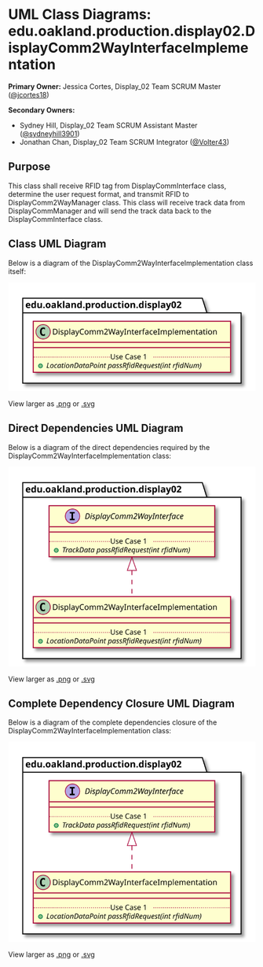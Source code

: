 # UML Class Diagrams: edu.oakland.production.display02.DisplayComm2WayInterfaceImplementation

**Primary Owner:** Jessica Cortes, Display_02 Team SCRUM Master ([@jcortes18](https://github.com/jcortes18/))

**Secondary Owners:**

- Sydney Hill, Display_02 Team SCRUM Assistant Master ([@sydneyhill3901](https://github.com/sydneyhill3901/))
- Jonathan Chan, Display_02 Team SCRUM Integrator ([@Volter43](https://github.com/Volter43/))

## Purpose

This class shall receive RFID tag from DisplayCommInterface class, determine the user request format, and transmit RFID to DisplayComm2WayManager class. This class will receive track data from DisplayCommManager and will send the track data back to the DisplayCommInterface class. 

## Class UML Diagram

Below is a diagram of the DisplayComm2WayInterfaceImplementation class itself:

![DisplayComm2WayInterfaceImplementation](./DisplayComm2WayInterfaceImplementation.svg)

View larger as [.png](./DisplayComm2WayInterfaceImplementation.png) or [.svg](./DisplayComm2WayInterfaceImplementation.svg)

## Direct Dependencies UML Diagram

Below is a diagram of the direct dependencies required by the DisplayComm2WayInterfaceImplementation class:

![DisplayComm2WayInterfaceImplementation Direct Dependencies](./DisplayComm2WayInterfaceImplementation_DirectDependencies.svg)

View larger as [.png](./DisplayComm2WayInterfaceImplementation_DirectDependencies.png) or [.svg](./DisplayComm2WayInterfaceImplementation_DirectDependencies.svg)

## Complete Dependency Closure UML Diagram

Below is a diagram of the complete dependencies closure of the DisplayComm2WayInterfaceImplementation class:

![DisplayComm2WayInterfaceImplementation Dependency Closure](./DisplayComm2WayInterfaceImplementation_Closure.svg)

View larger as [.png](./DisplayComm2WayInterfaceImplementation_Closure.png) or [.svg](./DisplayComm2WayInterfaceImplementation_Closure.svg)
